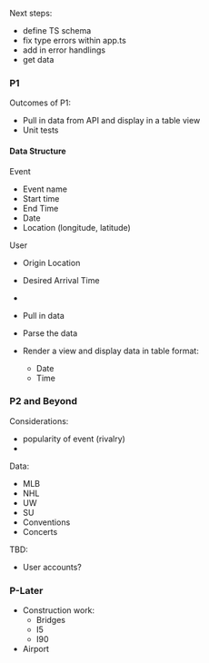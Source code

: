 Next steps:

- define TS schema
- fix type errors within app.ts
- add in error handlings
- get data

### P1

Outcomes of P1:

- Pull in data from API and display in a table view
- Unit tests

#### Data Structure

Event

- Event name
- Start time
- End Time
- Date
- Location (longitude, latitude)

User

- Origin Location
- Desired Arrival Time
-

- Pull in data

- Parse the data

- Render a view and display data in table format:
  - Date
  - Time

### P2 and Beyond

Considerations:

- popularity of event (rivalry)
-

Data:

- MLB
- NHL
- UW
- SU
- Conventions
- Concerts

TBD:

- User accounts?

### P-Later

- Construction work:
  - Bridges
  - I5
  - I90
- Airport
